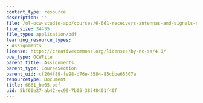 ```yaml
---
content_type: resource
description: ''
file: /ol-ocw-studio-app/courses/6-661-receivers-antennas-and-signals-spring-2003/5bf60e27ab42ec997b0538548401f40f_6661_hw05.pdf
file_size: 34455
file_type: application/pdf
learning_resource_types:
- Assignments
license: https://creativecommons.org/licenses/by-nc-sa/4.0/
ocw_type: OCWFile
parent_title: Assignments
parent_type: CourseSection
parent_uid: cf204f89-fe98-d76e-3584-85cbbe65507a
resourcetype: Document
title: 6661_hw05.pdf
uid: 5bf60e27-ab42-ec99-7b05-38548401f40f
---
```

